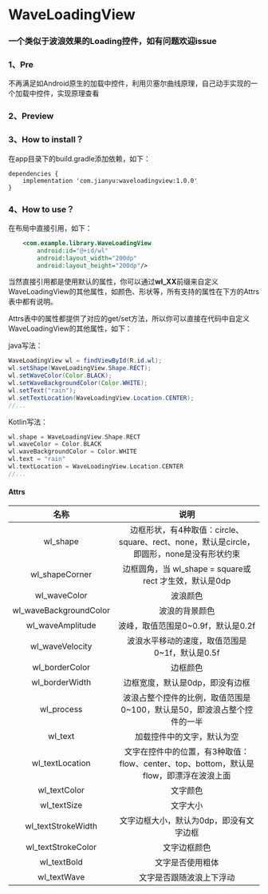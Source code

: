 # WaveLoadingView
### 一个类似于波浪效果的Loading控件，如有问题欢迎issue

### 1、Pre

不再满足如Android原生的加载中控件，利用贝塞尔曲线原理，自己动手实现的一个加载中控件，实现原理查看

### 2、Preview



### 3、How to install？

在app目录下的build.gradle添加依赖，如下：

```
dependencies {
    implementation 'com.jianyu:waveloadingview:1.0.0'
}

```

### 4、How to use？

在布局中直接引用，如下：

```xml
    <com.example.library.WaveLoadingView
        android:id="@+id/wl"
        android:layout_width="200dp"
        android:layout_height="200dp"/>
```

当然直接引用都是使用默认的属性，你可以通过**wl_XX**前缀来自定义WaveLoadingView的其他属性，如颜色、形状等，所有支持的属性在下方的Attrs表中都有说明。

Attrs表中的属性都提供了对应的get/set方法，所以你可以直接在代码中自定义WaveLoadingView的其他属性，如下：

java写法：

```java
WaveLoadingView wl = findViewById(R.id.wl);
wl.setShape(WaveLoadingView.Shape.RECT);
wl.setWaveColor(Color.BLACK);
wl.setWaveBackgroundColor(Color.WHITE);
wl.setText("rain");
wl.setTextLocation(WaveLoadingView.Location.CENTER);
//...
```

Kotlin写法：

```kotlin
wl.shape = WaveLoadingView.Shape.RECT
wl.waveColor = Color.BLACK
wl.waveBackgroundColor = Color.WHITE
wl.text = "rain"
wl.textLocation = WaveLoadingView.Location.CENTER
//...
```

#### Attrs

|          名称          |                             说明                             |
| :--------------------: | :----------------------------------------------------------: |
|        wl_shape        | 边框形状，有4种取值：circle、square、rect、none，默认是circle，即圆形，none是没有形状约束 |
|     wl_shapeCorner     |    边框圆角，当 wl_shape = square或rect 才生效，默认是0dp    |
|      wl_waveColor      |                           波浪颜色                           |
| wl_waveBackgroundColor |                        波浪的背景颜色                        |
|    wl_waveAmplitude    |              波峰，取值范围是0~0.9f，默认是0.2f              |
|    wl_waveVelocity     |        波浪水平移动的速度，取值范围是0~1f，默认是0.5f        |
|     wl_borderColor     |                           边框颜色                           |
|     wl_borderWidth     |               边框宽度，默认是0dp，即没有边框                |
|       wl_process       | 波浪占整个控件的比例，取值范围是0~100，默认是50，即波浪占整个控件的一半 |
|        wl_text         |                  加载控件中的文字，默认为空                  |
|    wl_textLocation     | 文字在控件中的位置，有3种取值：flow、center、top、bottom，默认是flow，即漂浮在波浪上面 |
|      wl_textColor      |                           文字颜色                           |
|      wl_textSize       |                           文字大小                           |
|   wl_textStrokeWidth   |           文字边框大小，默认为0dp，即没有文字边框            |
|   wl_textStrokeColor   |                         文字边框颜色                         |
|      wl_textBold       |                       文字是否使用粗体                       |
|      wl_textWave       |                   文字是否跟随波浪上下浮动                   |




